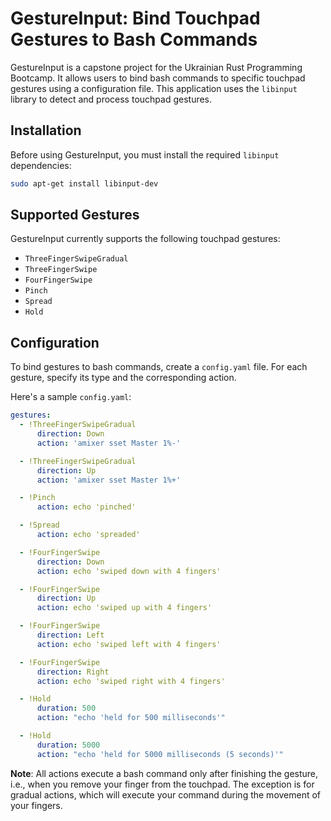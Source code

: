 # GestureInput: Bind Touchpad Gestures to Bash Commands

GestureInput is a capstone project for the Ukrainian Rust Programming Bootcamp. It allows users to bind bash commands to specific touchpad gestures using a configuration file. This application uses the `libinput` library to detect and process touchpad gestures.

## Installation

Before using GestureInput, you must install the required `libinput` dependencies:

```bash
sudo apt-get install libinput-dev
```

## Supported Gestures

GestureInput currently supports the following touchpad gestures:

- `ThreeFingerSwipeGradual`
- `ThreeFingerSwipe`
- `FourFingerSwipe`
- `Pinch`
- `Spread`
- `Hold`

## Configuration

To bind gestures to bash commands, create a `config.yaml` file. For each gesture, specify its type and the corresponding action. 

Here's a sample `config.yaml`:

```yaml
gestures: 
  - !ThreeFingerSwipeGradual
      direction: Down
      action: 'amixer sset Master 1%-'

  - !ThreeFingerSwipeGradual
      direction: Up
      action: 'amixer sset Master 1%+'   

  - !Pinch
      action: echo 'pinched'

  - !Spread
      action: echo 'spreaded'

  - !FourFingerSwipe
      direction: Down
      action: echo 'swiped down with 4 fingers'

  - !FourFingerSwipe
      direction: Up
      action: echo 'swiped up with 4 fingers'

  - !FourFingerSwipe
      direction: Left
      action: echo 'swiped left with 4 fingers'

  - !FourFingerSwipe
      direction: Right
      action: echo 'swiped right with 4 fingers'

  - !Hold
      duration: 500
      action: "echo 'held for 500 milliseconds'"

  - !Hold
      duration: 5000
      action: "echo 'held for 5000 milliseconds (5 seconds)'"
```

**Note**: All actions execute a bash command only after finishing the gesture, i.e., when you remove your finger from the touchpad. The exception is for gradual actions, which will execute your command during the movement of your fingers.
